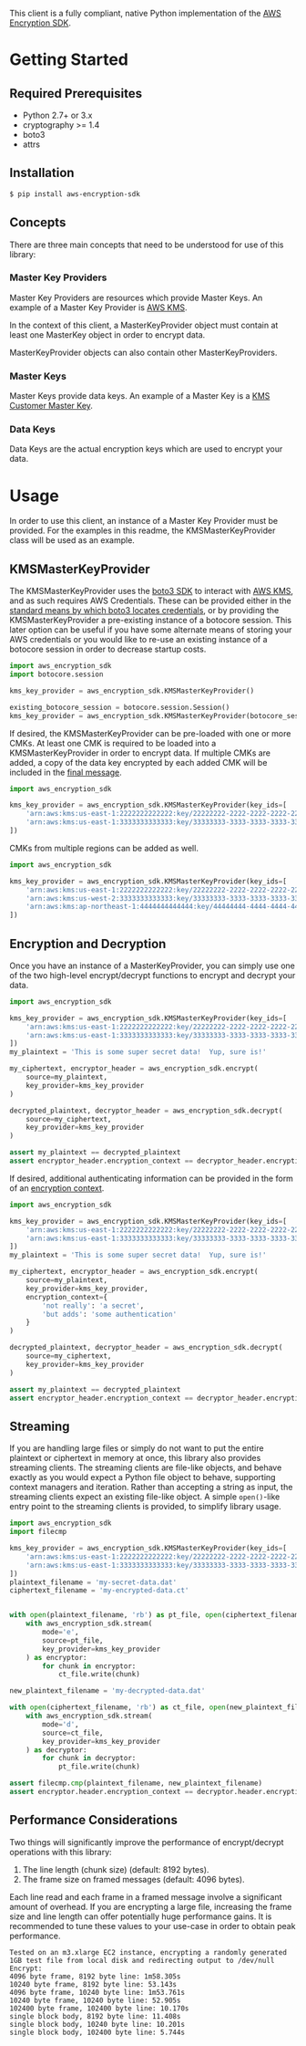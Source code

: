 This client is a fully compliant, native Python implementation of the [AWS Encryption SDK][1].

# Getting Started
## Required Prerequisites

* Python 2.7+ or 3.x
* cryptography >= 1.4
* boto3
* attrs

## Installation

```bash
$ pip install aws-encryption-sdk
```

## Concepts
There are three main concepts that need to be understood for use of this library:

### Master Key Providers
Master Key Providers are resources which provide Master Keys.
An example of a Master Key Provider is [AWS KMS][2].

In the context of this client, a MasterKeyProvider object must contain at least one MasterKey object in order to encrypt data.

MasterKeyProvider objects can also contain other MasterKeyProviders.

### Master Keys
Master Keys provide data keys.
An example of a Master Key is a [KMS Customer Master Key][3].

### Data Keys
Data Keys are the actual encryption keys which are used to encrypt your data.

# Usage
In order to use this client, an instance of a Master Key Provider must be provided.
For the examples in this readme, the KMSMasterKeyProvider class will be used as an example.

## KMSMasterKeyProvider
The KMSMasterKeyProvider uses the [boto3 SDK][4] to interact with [AWS KMS][2], and as such requires AWS Credentials.
These can be provided either in the [standard means by which boto3 locates credentials][5], or by providing the KMSMasterKeyProvider a pre-existing instance of a botocore session.
This later option can be useful if you have some alternate means of storing your AWS credentials or
you would like to re-use an existing instance of a botocore session in order to decrease startup costs.

```python
import aws_encryption_sdk
import botocore.session

kms_key_provider = aws_encryption_sdk.KMSMasterKeyProvider()

existing_botocore_session = botocore.session.Session()
kms_key_provider = aws_encryption_sdk.KMSMasterKeyProvider(botocore_session=existing_botocore_session)
```

If desired, the KMSMasterKeyProvider can be pre-loaded with one or more CMKs.
At least one CMK is required to be loaded into a KMSMasterKeyProvider in order to encrypt data.
If multiple CMKs are added, a copy of the data key encrypted by each added CMK will be included in the [final message][6].

```python
import aws_encryption_sdk

kms_key_provider = aws_encryption_sdk.KMSMasterKeyProvider(key_ids=[
    'arn:aws:kms:us-east-1:2222222222222:key/22222222-2222-2222-2222-222222222222',
    'arn:aws:kms:us-east-1:3333333333333:key/33333333-3333-3333-3333-333333333333'
])
```

CMKs from multiple regions can be added as well.

```python
import aws_encryption_sdk

kms_key_provider = aws_encryption_sdk.KMSMasterKeyProvider(key_ids=[
    'arn:aws:kms:us-east-1:2222222222222:key/22222222-2222-2222-2222-222222222222',
    'arn:aws:kms:us-west-2:3333333333333:key/33333333-3333-3333-3333-333333333333',
    'arn:aws:kms:ap-northeast-1:4444444444444:key/44444444-4444-4444-4444-444444444444'
])
```


## Encryption and Decryption
Once you have an instance of a MasterKeyProvider, you can simply use one of the two high-level encrypt/decrypt functions to encrypt and decrypt your data.

```python
import aws_encryption_sdk

kms_key_provider = aws_encryption_sdk.KMSMasterKeyProvider(key_ids=[
    'arn:aws:kms:us-east-1:2222222222222:key/22222222-2222-2222-2222-222222222222',
    'arn:aws:kms:us-east-1:3333333333333:key/33333333-3333-3333-3333-333333333333'
])
my_plaintext = 'This is some super secret data!  Yup, sure is!'

my_ciphertext, encryptor_header = aws_encryption_sdk.encrypt(
    source=my_plaintext,
    key_provider=kms_key_provider
)

decrypted_plaintext, decryptor_header = aws_encryption_sdk.decrypt(
    source=my_ciphertext,
    key_provider=kms_key_provider
)

assert my_plaintext == decrypted_plaintext
assert encryptor_header.encryption_context == decryptor_header.encryption_context
```

If desired, additional authenticating information can be provided in the form of an [encryption context][7].

```python
import aws_encryption_sdk

kms_key_provider = aws_encryption_sdk.KMSMasterKeyProvider(key_ids=[
    'arn:aws:kms:us-east-1:2222222222222:key/22222222-2222-2222-2222-222222222222',
    'arn:aws:kms:us-east-1:3333333333333:key/33333333-3333-3333-3333-333333333333'
])
my_plaintext = 'This is some super secret data!  Yup, sure is!'

my_ciphertext, encryptor_header = aws_encryption_sdk.encrypt(
    source=my_plaintext,
    key_provider=kms_key_provider,
    encryption_context={
        'not really': 'a secret',
        'but adds': 'some authentication'
    }
)

decrypted_plaintext, decryptor_header = aws_encryption_sdk.decrypt(
    source=my_ciphertext,
    key_provider=kms_key_provider
)

assert my_plaintext == decrypted_plaintext
assert encryptor_header.encryption_context == decryptor_header.encryption_context
```

## Streaming
If you are handling large files or simply do not want to put the entire plaintext or ciphertext in memory at once, this library also provides streaming clients.
The streaming clients are file-like objects, and behave exactly as you would expect a Python file object to behave, supporting context managers and iteration.
Rather than accepting a string as input, the streaming clients expect an existing file-like object.
A simple `open()`-like entry point to the streaming clients is provided, to simplify library usage.

```python
import aws_encryption_sdk
import filecmp

kms_key_provider = aws_encryption_sdk.KMSMasterKeyProvider(key_ids=[
    'arn:aws:kms:us-east-1:2222222222222:key/22222222-2222-2222-2222-222222222222',
    'arn:aws:kms:us-east-1:3333333333333:key/33333333-3333-3333-3333-333333333333'
])
plaintext_filename = 'my-secret-data.dat'
ciphertext_filename = 'my-encrypted-data.ct'


with open(plaintext_filename, 'rb') as pt_file, open(ciphertext_filename, 'wb') as ct_file:
    with aws_encryption_sdk.stream(
        mode='e',
        source=pt_file,
        key_provider=kms_key_provider
    ) as encryptor:
        for chunk in encryptor:
            ct_file.write(chunk)

new_plaintext_filename = 'my-decrypted-data.dat'

with open(ciphertext_filename, 'rb') as ct_file, open(new_plaintext_filename, 'wb') as pt_file:
    with aws_encryption_sdk.stream(
        mode='d',
        source=ct_file,
        key_provider=kms_key_provider
    ) as decryptor:
        for chunk in decryptor:
            pt_file.write(chunk)

assert filecmp.cmp(plaintext_filename, new_plaintext_filename)
assert encryptor.header.encryption_context == decryptor.header.encryption_context
```

## Performance Considerations
Two things will significantly improve the performance of encrypt/decrypt operations with this library:

1. The line length (chunk size) (default: 8192 bytes).
2. The frame size on framed messages (default: 4096 bytes).

Each line read and each frame in a framed message involve a significant amount of overhead.  If you are encrypting
a large file, increasing the frame size and line length can offer potentially huge performance gains.  It is
recommended to tune these values to your use-case in order to obtain peak performance.


```
Tested on an m3.xlarge EC2 instance, encrypting a randomly generated 1GB test file from local disk and redirecting output to /dev/null
Encrypt:
4096 byte frame, 8192 byte line: 1m58.305s
10240 byte frame, 8192 byte line: 53.143s
4096 byte frame, 10240 byte line: 1m53.761s
10240 byte frame, 10240 byte line: 52.905s
102400 byte frame, 102400 byte line: 10.170s
single block body, 8192 byte line: 11.408s
single block body, 10240 byte line: 10.201s
single block body, 102400 byte line: 5.744s
```


[1]: https://docs.aws.amazon.com/encryption-sdk/latest/developer-guide/introduction.html
[2]: https://docs.aws.amazon.com/kms/latest/developerguide/overview.html
[3]: https://docs.aws.amazon.com/kms/latest/developerguide/concepts.html#master_keys
[4]: https://boto3.readthedocs.io/en/latest/
[5]: https://boto3.readthedocs.io/en/latest/guide/configuration.html
[6]: https://docs.aws.amazon.com/encryption-sdk/latest/developer-guide/message-format.html
[7]: https://docs.aws.amazon.com/kms/latest/developerguide/concepts.html#encrypt_context
